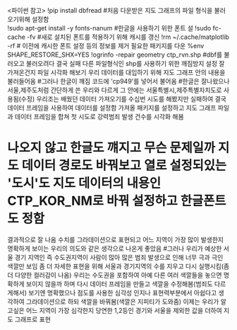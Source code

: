 <파이썬 참고>
!pip install dbfread #처음 다운받은 지도 그래프의 파일 형식을 불러오기위해 설정함\
!sudo apt-get install -y fonts-nanum #한글을 사용하기 위한 폰트 설
!sudo fc-cache -fv #새로 설치된 폰트를 적용하기 위해 캐시를 갱신
!rm ~/.cache/matplotlib -rf # 이전에 캐시한 폰트 설정 등의 정보를 제거
필요한 패키지를 다운
%env SHAPE_RESTORE_SHX=YES
!ogrinfo -repair geometry ctp_rvn.shp 
#dbf를 불러오고 불러오려다 결국 실패 다른 파일형식인 shp를 사용하기 위한 깨짐방지 설정 
잘 가져온건지 파일 시각화 해보기
우리 데이터를 대입하기 위해 지도 그래프 안의 내용을 불러들어옴
#그러나 한글이 꺠짐 코드에 'cp949'를 넣어서 불어옴
#한글은 잘나왔으나 서울,제주도처럼 간단하게 쓴 우리와 다르게 그 안에는 서울특별시,제주특별자치도로 사용됨(수정)
우리조는 배웠던 데이터 가져오기를 수십번 시도를 해봤지만 실패하여 결국 데이터 프레임을 사용하여 데이터를 설정함
가져올 패키지를 설정하고 지도 그래프 파일과 데이터 프레임을 합쳐 첫 시도로 강력범죄 발생 건수를 시각화 해봄
# 나오지 않고 한글도 꺠지고 무슨 문제일까 지도 데이터 경로도 바꿔보고 열로 설정되있는 '도시'도 지도 데이터의 내용인 CTP_KOR_NM로 바꿔 설정하고 한글폰트도 정함
결과적으로 잘 나옴 수치를 그라데이션으로 표현되고 어느 지역이 가장 많이 발생한지 명확하게 보이는 우리의 의도와 같은 생각으로 나온게 좋았음
#그러나 우리가 예상한 서울 경기 지역인 즉 수도권지역이 사람이 많아 많은 범죄 발생으로 인해 너무 극과 극인 색깔만 보임
좀 더 자세한 표현을 위해 서울과 경기지역의 수를 지우고 다시 실행시킴(좀 더 다양한 컬러감이 나옴)
우리는 수도권을 포함하여 아예 다른 여러 색깔들을 놓으면 명확하게 보이지 않을까 하며 다시 데이터 프레임을 만들고 색깔을 수정해봄(범죄도 다르게해서)
보기엔 명확했으나 점도를 사용한 심각성 인지나 표현력부분에서 아쉽다고 생각하여 그라데이션으로 하되 색깔을 바꿔봄(색깔은 지피티가 도와줌)
이제는 우리가 알고싶은 어느 지역이 가장 심각한지 당연한 1,2등인 경기와 서울을 제외한 값을 더하여 지도 그래프로 표현
